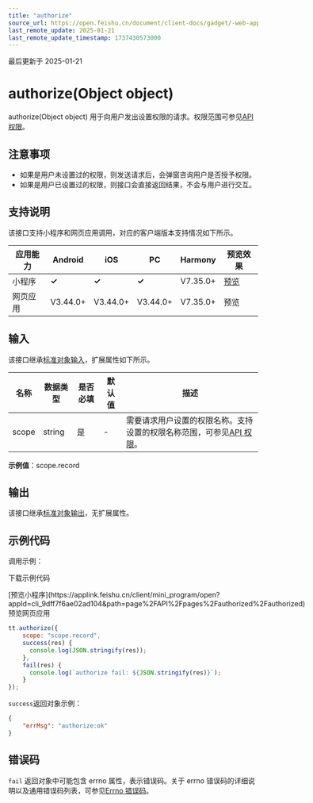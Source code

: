 ```yaml
---
title: "authorize"
source_url: https://open.feishu.cn/document/client-docs/gadget/-web-app-api/open-ability/authorize/authorize
last_remote_update: 2025-01-21
last_remote_update_timestamp: 1737430573000
---
```

最后更新于 2025-01-21

# authorize(Object object)

authorize(Object object) 用于向用户发出设置权限的请求。权限范围可参见[API 权限](https://open.feishu.cn/document/uYjL24iN/uITMuITMuITM)。

## 注意事项

- 如果是用户未设置过的权限，则发送请求后，会弹窗咨询用户是否授予权限。
- 如果是用户已设置过的权限，则接口会直接返回结果，不会与用户进行交互。

## 支持说明

该接口支持小程序和网页应用调用，对应的客户端版本支持情况如下所示。

应用能力 | Android | iOS | PC | Harmony | 预览效果
--- | --- | --- | --- | --- | ---
小程序 | **✓** | **✓** | **✓** | V7.35.0+ | [预览](https://applink.feishu.cn/client/mini_program/open?appId=cli_9dff7f6ae02ad104&path=page%2FAPI%2Fpages%2Fauthorized%2Fauthorized)
网页应用 | V3.44.0+ | V3.44.0+ | V3.44.0+ | V7.35.0+ | 预览

## 输入

该接口继承[标准对象输入](https://open.feishu.cn/document/uYjL24iN/ukzNy4SO3IjL5cjM)，扩展属性如下所示。

名称 | 数据类型 | 是否必填 | 默认值 | 描述
--- | --- | --- | --- | ---
scope | string | 是 | \- | 需要请求用户设置的权限名称。支持设置的权限名称范围，可参见[API 权限](https://open.feishu.cn/document/uYjL24iN/uITMuITMuITM)。  
**示例值**：scope.record

## 输出
该接口继承[标准对象输出](https://open.feishu.cn/document/uYjL24iN/ukzNy4SO3IjL5cjM#8c92acb8)，无扩展属性。

## 示例代码

调用示例：

<md-download-code href="https://open.feishu.cn/document/uYjL24iN/uYDM04iNwQjL2ADN" mobileDisplay="none">下载示例代码</md-download-code>

<div style="display: flex">
          [预览小程序](https://applink.feishu.cn/client/mini_program/open?appId=cli_9dff7f6ae02ad104&path=page%2FAPI%2Fpages%2Fauthorized%2Fauthorized)
          预览网页应用

</div> 

```js
tt.authorize({
    scope: "scope.record",
    success(res) {
      console.log(JSON.stringify(res));
    },
    fail(res) {
      console.log(`authorize fail: ${JSON.stringify(res)}`);
    }
});
```
`success`返回对象示例：
```json
{
    "errMsg": "authorize:ok"
}
```

## 错误码

`fail` 返回对象中可能包含 errno 属性，表示错误码。关于 errno 错误码的详细说明以及通用错误码列表，可参见[Errno 错误码](https://open.feishu.cn/document/uYjL24iN/uAjMuAjMuAjM/errno)。
